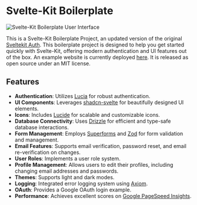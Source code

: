 # Svelte-Kit Boilerplate

![Svelte-Kit Boilerplate User Interface](https://github.com/delay/sveltekit-auth/assets/638246/3fbb5318-cf46-40ab-a33b-9660019beec8)

This is a Svelte-Kit Boilerplate Project, an updated version of the original [Sveltekit Auth](https://github.com/delay/sveltekit-auth). This boilerplate project is designed to help you get started quickly with Svelte-Kit, offering modern authentication and UI features out of the box. An example website is currently deployed [here](https://sveltekit-auth-alpha.vercel.app). It is released as open source under an MIT license.

## Features

- **Authentication**: Utilizes [Lucia](https://lucia-auth.com/) for robust authentication.
- **UI Components**: Leverages [shadcn-svelte](https://www.shadcn-svelte.com/) for beautifully designed UI elements.
- **Icons**: Includes [Lucide](https://lucide.dev) for scalable and customizable icons.
- **Database Connectivity**: Uses [Drizzle](https://orm.drizzle.team/) for efficient and type-safe database interactions.
- **Form Management**: Employs [Superforms](https://superforms.vercel.app) and [Zod](https://zod.dev) for form validation and management.
- **Email Features**: Supports email verification, password reset, and email re-verification on changes.
- **User Roles**: Implements a user role system.
- **Profile Management**: Allows users to edit their profiles, including changing email addresses and passwords.
- **Themes**: Supports light and dark modes.
- **Logging**: Integrated error logging system using [Axiom](https://jeffmcmorris.medium.com/awesome-logging-in-sveltekit-6afa29c5892c).
- **OAuth**: Provides a Google OAuth login example.
- **Performance**: Achieves excellent scores on [Google PageSpeed Insights](https://pagespeed.web.dev).